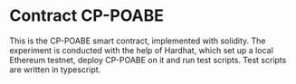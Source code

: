 # Contract CP-POABE

This is the CP-POABE smart contract, implemented with solidity. The experiment is conducted with the help of Hardhat, which set up a local Ethereum testnet, deploy CP-POABE on it and run test scripts. Test scripts are written in typescript.